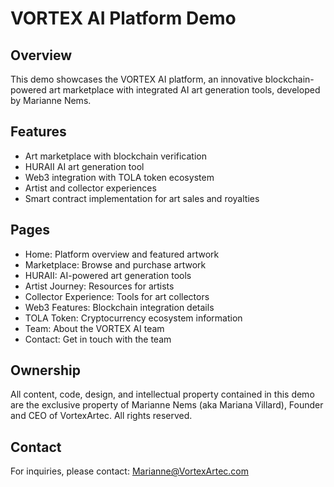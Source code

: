 # VORTEX AI Platform Demo

## Overview
This demo showcases the VORTEX AI platform, an innovative blockchain-powered art marketplace with integrated AI art generation tools, developed by Marianne Nems.

## Features
- Art marketplace with blockchain verification
- HURAII AI art generation tool
- Web3 integration with TOLA token ecosystem
- Artist and collector experiences
- Smart contract implementation for art sales and royalties

## Pages
- Home: Platform overview and featured artwork
- Marketplace: Browse and purchase artwork
- HURAII: AI-powered art generation tools
- Artist Journey: Resources for artists
- Collector Experience: Tools for art collectors
- Web3 Features: Blockchain integration details
- TOLA Token: Cryptocurrency ecosystem information
- Team: About the VORTEX AI team
- Contact: Get in touch with the team

## Ownership
All content, code, design, and intellectual property contained in this demo are the exclusive property of Marianne Nems (aka Mariana Villard), Founder and CEO of VortexArtec. All rights reserved.

## Contact
For inquiries, please contact: Marianne@VortexArtec.com